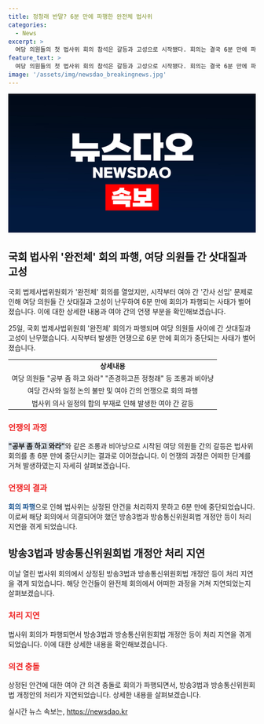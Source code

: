 ```yaml
---
title: 정청래 반말? 6분 만에 파행한 완전체 법사위
categories:
  - News
excerpt: >
  여당 의원들의 첫 법사위 회의 참석은 갈등과 고성으로 시작됐다. 회의는 결국 6분 만에 파행을 맞았는데, 간사선임과 의사일정 합의 문제로 여야 의원들이 고성을 퍼부었다. 정청래 의원장과 유상범 의원을 비롯한 여당 의원들 사이에는 조롱과 비아냥이 오가기도 했다. 법사위는 이날 방송3법과 방송통신위원회법 등을 통과시켰으며, 국민의힘은 추가 토론과 회부를 요구했지만 받아들여지지 않았다. (총 148자)
feature_text: >
  여당 의원들의 첫 법사위 회의 참석은 갈등과 고성으로 시작됐다. 회의는 결국 6분 만에 파행을 맞았는데, 간사선임과 의사일정 합의 문제로 여야 의원들이 고성을 퍼부었다. 정청래 의원장과 유상범 의원을 비롯한 여당 의원들 사이에는 조롱과 비아냥이 오가기도 했다. 법사위는 이날 방송3법과 방송통신위원회법 등을 통과시켰으며, 국민의힘은 추가 토론과 회부를 요구했지만 받아들여지지 않았다. (총 148자)
image: '/assets/img/newsdao_breakingnews.jpg'
---
```


<p><img src="/assets/img/newsdao_breakingnews.jpg" alt="koreaapp 속보" /></p>

<h2 data-ke-size="size26">국회 법사위 '완전체' 회의 파행, 여당 의원들 간 삿대질과 고성</h2>

<p>국회 법제사법위원회가 '완전체' 회의를 열었지만, 시작부터 여야 간 '간사 선임' 문제로 인해 여당 의원들 간 삿대질과 고성이 난무하여 6분 만에 회의가 파행되는 사태가 벌어졌습니다. 이에 대한 상세한 내용과 여야 간의 언쟁 부분을 확인해보겠습니다.</p>

<p data-ke-size="size16">25일, 국회 법제사법위원회 '완전체' 회의가 파행되며 여당 의원들 사이에 간 삿대질과 고성이 난무했습니다. 시작부터 발생한 언쟁으로 6분 만에 회의가 중단되는 사태가 벌어졌습니다.</p>

<table>
    <tr>
        <td style="text-align: center; height: 17px;"><b>상세내용</b></td>
    </tr>
    <tr>
        <td style="text-align: center; height: 17px;">여당 의원들 "공부 좀 하고 와라" "존경하고픈 정청래" 등 조롱과 비아냥</td>
    </tr>
    <tr>
        <td style="text-align: center; height: 17px;">여당 간사와 일정 논의 불만 및 여야 간의 언쟁으로 회의 파행</td>
    </tr>
    <tr>
        <td style="text-align: center; height: 17px;">법사위 의사 일정의 합의 부재로 인해 발생한 여야 간 갈등</td>
    </tr>
</table>

<h3 data-ke-size="size23"><span style="color: #ee2323;">언쟁의 과정</span></h3>

<p data-ke-size="size16"><b><span style="background-color: #21538527;">"공부 좀 하고 와라"</span></b>와 같은 조롱과 비아냥으로 시작된 여당 의원들 간의 갈등은 법사위 회의를 총 6분 만에 중단시키는 결과로 이어졌습니다. 이 언쟁의 과정은 어떠한 단계를 거쳐 발생하였는지 자세히 살펴보겠습니다.</p>

<h3 data-ke-size="size23"><span style="color: #ee2323;">언쟁의 결과</span></h3>

<p data-ke-size="size16"><b><span style="color: #1a5490;">회의 파행</span></b>으로 인해 법사위는 상정된 안건을 처리하지 못하고 6분 만에 중단되었습니다. 이로써 해당 회의에서 의결되어야 했던 방송3법과 방송통신위원회법 개정안 등이 처리 지연을 겪게 되었습니다.</p>

<h2 data-ke-size="size26">방송3법과 방송통신위원회법 개정안 처리 지연</h2>

<p>이날 열린 법사위 회의에서 상정된 방송3법과 방송통신위원회법 개정안 등이 처리 지연을 겪게 되었습니다. 해당 안건들이 완전체 회의에서 어떠한 과정을 거쳐 지연되었는지 살펴보겠습니다.</p>

<h3 data-ke-size="size23"><span style="color: #ee2323;">처리 지연</span></h3>

<p data-ke-size="size16">법사위 회의가 파행되면서 방송3법과 방송통신위원회법 개정안 등이 처리 지연을 겪게 되었습니다. 이에 대한 상세한 내용을 확인해보겠습니다.</p>

<h3 data-ke-size="size23"><span style="color: #ee2323;">의견 충돌</span></h3>

<p data-ke-size="size16">상정된 안건에 대한 여야 간 의견 충돌로 회의가 파행되면서, 방송3법과 방송통신위원회법 개정안의 처리가 지연되었습니다. 상세한 내용을 살펴보겠습니다.</p>
실시간 뉴스 속보는, <a href="https://newsdao.kr" rel="dofollow">https://newsdao.kr</a>


